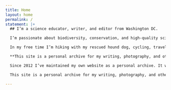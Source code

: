 ```yaml
---
title: Home
layout: home
permalink: /
statement: |+
  ## I’m a science educator, writer, and editor from Washington DC.

  I’m passionate about biodiversity, conservation, and high-quality science education in both formal and informal environments.

  In my free time I’m hiking with my rescued hound dog, cycling, traveling, taking photos, and downloading more podcasts than I’ll ever get through.

  **This site is a personal archive for my writing, photography, and other projects.**

  Since 2012 I’ve maintained my own website as a personal archive. It won’t suddenly change its rules, lose my content, or go out of business. If you’re interested, you can read more about the indie web movement.

  This site is a personal archive for my writing, photography, and other projects.

---
```

